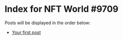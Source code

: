 # Index for NFT World #9709
Posts will be displayed in the order below:

- [Your first post](./001-first.md)

